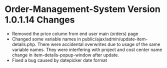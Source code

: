 # Order-Management-System Version 1.0.1.14 Changes
- Removed the price column from end user main (orders) page<br>
- Changed some variable names in public/ajax/admin/update-item-details.php. There were accidental overwrites due to usage of the same variable names. They were interfering with project and cost center name change in item-details-popup-window after update.<br>
- Fixed a bug caused by datepicker date format
